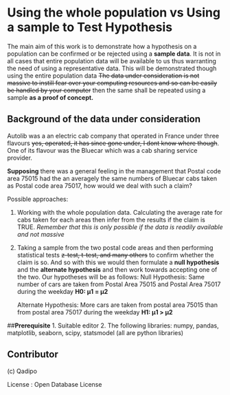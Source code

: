 # Using the whole population vs Using a sample to Test Hypothesis

The main aim of this work is to demonstrate how a hypothesis on a population can be confirmed or be rejected using a **sample data**. It is not in all cases that entire population data will be available to us thus warranting the need of using a representative data. This will be demonstrated though using the entire population data ~~The data under consideration is not massive to instill fear over your computing resources and so can be easily be handled by your computer~~ then the same shall be repeated using a sample **as a proof of concept.**

## Background of the data under consideration
Autolib was a an electric cab company that operated in France under three flavours ~~yes, operated, it has since gone under, I dont know where though~~. One of its flavour was the Bluecar which was a cab sharing service provider.

**Supposing** there was a general feeling in the management that Postal code area 75015 had the an averagely the same numbers of Bluecar cabs taken as Postal code area 75017, how would we deal with such a claim?

Possible approaches:
  1. Working with the whole population data. Calculating the average rate for cabs taken for each areas then infer from the results if the claim is TRUE. *Remember that this is only possible if the data is readily available and not massive*
  2. Taking a sample from the two postal code areas and then performing statistical tests ~~z-test, t-test, and many others~~ to confirm whether the claim is so. And so with this we would then formulate a **null hypothesis** and the **alternate hypothesis** and then work towards accepting one of the two. Our hypotheses will be as follows:
      Null Hypothesis: Same number of cars are taken from Postal Area 75015 and Postal Area 75017 during the weekday
        **H0: µ1 = µ2**

      Alternate Hypothesis: More cars are taken from postal area 75015 than from postal area 75017 during the weekday
        **H1: µ1 > µ2**

##**Prerequisite**
    1. Suitable editor
    2. The following libraries: numpy, pandas, matplotlib, seaborn, scipy, statsmodel (all are python libraries)

## Contributor
(c) Qadipo

License : Open Database License

